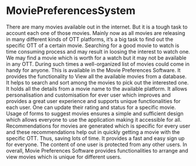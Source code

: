 # MoviePreferencesSystem

There are many movies available out in the internet. But it is a tough task to 
account each one of those movies. Mainly now as all movies are releasing in 
many different kinds of OTT platforms, it’s a big task to find out the specific OTT 
of a certain movie. Searching for a good movie to watch is time consuming 
process and may result in loosing the interest to watch one. We may find a movie 
which is worth for a watch but it may not be available in any OTT. During such 
times a well-organized list of movies could come in handy for anyone. This is 
available in the Movie Preferences Software. It provides the functionality to View 
all the available movies from a database. It helps to search and sort among the 
movies to pick out the interested one. It holds all the details from a movie name 
to the available platform. It allows personalisation and customisation for ever user 
which improves and provides a great user experience and supports unique 
functionalities for each user. One can update their rating and status for a specific 
movie. Usage of forms to suggest movies ensures a simple and sufficient design 
which allows everyone to use the application making it accessible for all. 
Recommendations for movies are generated which is specific for every user and 
these recommendations help out in quickly getting a movie with the specific OTT. 
Thus, saving lots of time. It provides a fast and easy sign up for everyone. The 
content of one user is protected from any other users. In overall, Movie 
Preferences Software provides functionalities to arrange and view movies which 
is unique for different users.
